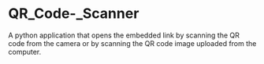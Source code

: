 # QR_Code-_Scanner
A python application that opens the embedded link by scanning the QR code from the camera or by scanning the QR code image uploaded from the computer.
